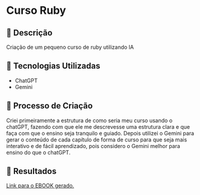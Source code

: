 # Curso Ruby

## 📒 Descrição
Criação de um pequeno curso de ruby utilizando IA

## 🤖 Tecnologias Utilizadas
* ChatGPT
* Gemini

## 🧐 Processo de Criação
Criei primeiramente a estrutura de como seria meu curso usando o chatGPT, fazendo com que ele me descrevesse uma estrutura clara e que faça com que o ensino seja tranquilo e guiado.
Depois utilizei o Gemini para gerar o conteúdo de cada capítulo de forma de curso para que seja mais interativo e de fácil aprendizado, pois considero o Gemini melhor para ensino do que o chatGPT.

## 🚀 Resultados
[Link para o EBOOK gerado.](https://docs.google.com/presentation/d/1UvxALStV8l11MdnTqnaaa4bSdNsHcoyHWJSSCBnIsIc/edit?usp=sharing)
